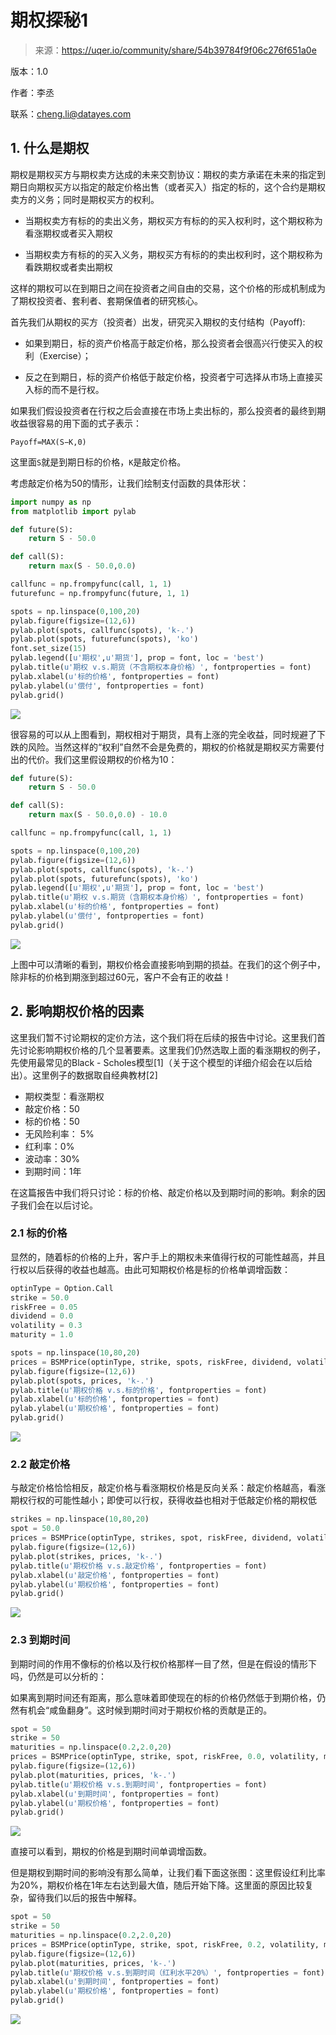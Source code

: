 

# 期权探秘1

> 来源：https://uqer.io/community/share/54b39784f9f06c276f651a0e

版本：1.0

作者：李丞

联系：cheng.li@datayes.com

## 1. 什么是期权

期权是期权买方与期权卖方达成的未来交割协议：期权的卖方承诺在未来的指定到期日向期权买方以指定的敲定价格出售（或者买入）指定的标的，这个合约是期权卖方的义务；同时是期权买方的权利。

+ 当期权卖方有标的的卖出义务，期权买方有标的的买入权利时，这个期权称为看涨期权或者买入期权

+ 当期权卖方有标的的买入义务，期权买方有标的的卖出权利时，这个期权称为看跌期权或者卖出期权

这样的期权可以在到期日之间在投资者之间自由的交易，这个价格的形成机制成为了期权投资者、套利者、套期保值者的研究核心。

首先我们从期权的买方（投资者）出发，研究买入期权的支付结构（Payoff):

+ 如果到期日，标的资产价格高于敲定价格，那么投资者会很高兴行使买入的权利（Exercise）；

+ 反之在到期日，标的资产价格低于敲定价格，投资者宁可选择从市场上直接买入标的而不是行权。

如果我们假设投资者在行权之后会直接在市场上卖出标的，那么投资者的最终到期收益很容易的用下面的式子表示：

```
Payoff=MAX(S−K,0)
```

这里面`S`就是到期日标的价格，`K`是敲定价格。

考虑敲定价格为50的情形，让我们绘制支付函数的具体形状：

```py
import numpy as np
from matplotlib import pylab

def future(S):
    return S - 50.0

def call(S):
    return max(S - 50.0,0.0)

callfunc = np.frompyfunc(call, 1, 1)
futurefunc = np.frompyfunc(future, 1, 1)

spots = np.linspace(0,100,20)
pylab.figure(figsize=(12,6))
pylab.plot(spots, callfunc(spots), 'k-.')
pylab.plot(spots, futurefunc(spots), 'ko')
font.set_size(15)
pylab.legend([u'期权',u'期货'], prop = font, loc = 'best')
pylab.title(u'期权 v.s.期货（不含期权本身价格）', fontproperties = font)
pylab.xlabel(u'标的价格', fontproperties = font)
pylab.ylabel(u'偿付', fontproperties = font)
pylab.grid()
```

![](img/9Vb8bTa9LiAAAAAElFTkSuQmCC.png)

很容易的可以从上图看到，期权相对于期货，具有上涨的完全收益，同时规避了下跌的风险。当然这样的“权利”自然不会是免费的，期权的价格就是期权买方需要付出的代价。我们这里假设期权的价格为10：

```py
def future(S):
    return S - 50.0

def call(S):
    return max(S - 50.0,0.0) - 10.0

callfunc = np.frompyfunc(call, 1, 1)

spots = np.linspace(0,100,20)
pylab.figure(figsize=(12,6))
pylab.plot(spots, callfunc(spots), 'k-.')
pylab.plot(spots, futurefunc(spots), 'ko')
pylab.legend([u'期权',u'期货'], prop = font, loc = 'best')
pylab.title(u'期权 v.s.期货（含期权本身价格）', fontproperties = font)
pylab.xlabel(u'标的价格', fontproperties = font)
pylab.ylabel(u'偿付', fontproperties = font)
pylab.grid()
```

![](img/RwJAAAAAElFTkSuQmCC.png)

上图中可以清晰的看到，期权价格会直接影响到期的损益。在我们的这个例子中，除非标的价格到期涨到超过60元，客户不会有正的收益！

## 2. 影响期权价格的因素

这里我们暂不讨论期权的定价方法，这个我们将在后续的报告中讨论。这里我们首先讨论影响期权价格的几个显著要素。这里我们仍然选取上面的看涨期权的例子，先使用最常见的Black - Scholes模型[1]（关于这个模型的详细介绍会在以后给出）。这里例子的数据取自经典教材[2]

+ 期权类型：看涨期权
+ 敲定价格：50
+ 标的价格：50
+ 无风险利率： 5%
+ 红利率：0%
+ 波动率：30%
+ 到期时间：1年

在这篇报告中我们将只讨论：标的价格、敲定价格以及到期时间的影响。剩余的因子我们会在以后讨论。

### 2.1 标的价格

显然的，随着标的价格的上升，客户手上的期权未来值得行权的可能性越高，并且行权以后获得的收益也越高。由此可知期权价格是标的价格单调增函数：

```py
optinType = Option.Call
strike = 50.0
riskFree = 0.05
dividend = 0.0
volatility = 0.3
maturity = 1.0
```

```py
spots = np.linspace(10,80,20)
prices = BSMPrice(optinType, strike, spots, riskFree, dividend, volatility, maturity)['price']
pylab.figure(figsize=(12,6))
pylab.plot(spots, prices, 'k-.')
pylab.title(u'期权价格 v.s.标的价格', fontproperties = font)
pylab.xlabel(u'标的价格', fontproperties = font)
pylab.ylabel(u'期权价格', fontproperties = font)
pylab.grid()
```

![](img/x9eXbY6Y4pzRgAAAABJRU5ErkJggg==.png)

### 2.2 敲定价格

与敲定价格恰恰相反，敲定价格与看涨期权价格是反向关系：敲定价格越高，看涨期权行权的可能性越小；即使可以行权，获得收益也相对于低敲定价格的期权低

```py
strikes = np.linspace(10,80,20)
spot = 50.0
prices = BSMPrice(optinType, strikes, spot, riskFree, dividend, volatility, maturity)['price']
pylab.figure(figsize=(12,6))
pylab.plot(strikes, prices, 'k-.')
pylab.title(u'期权价格 v.s.敲定价格', fontproperties = font)
pylab.xlabel(u'敲定价格', fontproperties = font)
pylab.ylabel(u'期权价格', fontproperties = font)
pylab.grid()
```

![](img/d8JgNLeX0dwAAAABJRU5ErkJggg==.png)

### 2.3 到期时间

到期时间的作用不像标的价格以及行权价格那样一目了然，但是在假设的情形下吗，仍然是可以分析的：

如果离到期时间还有距离，那么意味着即使现在的标的价格仍然低于到期价格，仍然有机会“咸鱼翻身”。这时候到期时间对于期权价格的贡献是正的。

```py
spot = 50
strike = 50
maturities = np.linspace(0.2,2.0,20)
prices = BSMPrice(optinType, strike, spot, riskFree, 0.0, volatility, maturities)['price']
pylab.figure(figsize=(12,6))
pylab.plot(maturities, prices, 'k-.')
pylab.title(u'期权价格 v.s.到期时间', fontproperties = font)
pylab.xlabel(u'到期时间', fontproperties = font)
pylab.ylabel(u'期权价格', fontproperties = font)
pylab.grid()
```

![](img/YZQkSZIkSZIkSZIkSZIkSZIkSZIkSZIkSZIkSZIkSZIkSZIkqQz9f93kt+LTG1x+AAAAAElFTkSuQmCC.png)

直接可以看到，期权的价格是到期时间单调增函数。

但是期权到期时间的影响没有那么简单，让我们看下面这张图：这里假设红利比率为20%，期权价格在1年左右达到最大值，随后开始下降。这里面的原因比较复杂，留待我们以后的报告中解释。

```py
spot = 50
strike = 50
maturities = np.linspace(0.2,2.0,20)
prices = BSMPrice(optinType, strike, spot, riskFree, 0.2, volatility, maturities)['price']
pylab.figure(figsize=(12,6))
pylab.plot(maturities, prices, 'k-.')
pylab.title(u'期权价格 v.s.到期时间（红利水平20%）', fontproperties = font)
pylab.xlabel(u'到期时间', fontproperties = font)
pylab.ylabel(u'期权价格', fontproperties = font)
pylab.grid()
```

![](img/CVSkiRJkiRJkiRJkiRJkiRJkiRJkiRJkiRJkiRJkiRJkiRJkiR1+A1kR0NJIhnKCgAAAABJRU5ErkJggg==.png)

